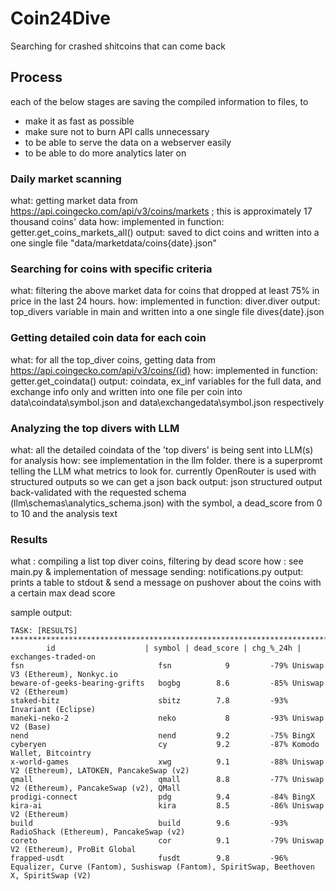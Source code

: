 # Coin24Dive

Searching for crashed shitcoins that can come back 

## Process

each of the below stages are saving the compiled information to files, to 

- make it as fast as possible
- make sure not to burn API calls unnecessary
- to be able to serve the data on a webserver easily
- to be able to do more analytics later on


### Daily market scanning

what:   getting market data from https://api.coingecko.com/api/v3/coins/markets ; this is approximately 17 thousand coins' data
how:    implemented in function: getter.get_coins_markets_all()
output: saved to dict coins and written into a one single file "data/marketdata/coins{date}.json"


### Searching for coins with specific criteria

what:   filtering the above market data for coins that dropped at least 75% in price in the last 24 hours. 
how:    implemented in function: diver.diver
output: top_divers variable in main and written into a one single file dives{date}.json


### Getting detailed coin data for each coin

what:   for all the top_diver coins, getting data from https://api.coingecko.com/api/v3/coins/{id} 
how:    implemented in function: getter.get_coindata()
output: coindata, ex_inf variables for the full data, and exchange info only 
        and written into one file per coin into data\coindata\symbol.json and data\exchangedata\symbol.json respectively


### Analyzing the top divers with LLM

what:   all the detailed coindata of the 'top divers' is being sent into LLM(s) for analysis
how:    see implementation in the llm folder. there is a superpromt telling the LLM what metrics to look for.
        currently OpenRouter is used with structured outputs so we can get a json back 
output: json structured output back-validated with the requested schema (llm\schemas\analytics_schema.json) 
        with the symbol, a dead_score from 0 to 10 and the analysis text


### Results

what  : compiling a list top diver coins, filtering by dead score
how   : see main.py & implementation of message sending: notifications.py
output: prints a table to stdout & send a message on pushover about the coins with a certain max dead score

sample output:


```
TASK: [RESULTS] **********************************************************************************************************************************************************************************************
        id                    | symbol | dead_score | chg_%_24h | exchanges-traded-on
fsn                              fsn            9         -79% Uniswap V3 (Ethereum), Nonkyc.io
beware-of-geeks-bearing-grifts   bogbg        8.6         -85% Uniswap V2 (Ethereum)
staked-bitz                      sbitz        7.8         -93% Invariant (Eclipse)
maneki-neko-2                    neko           8         -93% Uniswap V2 (Base)
nend                             nend         9.2         -75% BingX
cyberyen                         cy           9.2         -87% Komodo Wallet, Bitcointry
x-world-games                    xwg          9.1         -88% Uniswap V2 (Ethereum), LATOKEN, PancakeSwap (v2)
qmall                            qmall        8.8         -77% Uniswap V2 (Ethereum), PancakeSwap (v2), QMall
prodigi-connect                  pdg          9.4         -84% BingX
kira-ai                          kira         8.5         -86% Uniswap V2 (Ethereum)
build                            build        9.6         -93% RadioShack (Ethereum), PancakeSwap (v2)
coreto                           cor          9.1         -79% Uniswap V2 (Ethereum), ProBit Global
frapped-usdt                     fusdt        9.8         -96% Equalizer, Curve (Fantom), Sushiswap (Fantom), SpiritSwap, Beethoven X, SpiritSwap (V2)
```




